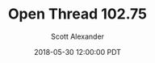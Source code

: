---
layout: podcast
title: "Open Thread 102.75"
author: Scott Alexander
description: https://slatestarcodex.com/2018/05/30/open-thread-100-75-2-2/
date: 2018-05-30 12:00:00 PDT
length: 76902
duration: 19
guid: open-thread-100-75-2-2
---